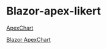 # Blazor-apex-likert

[ApexChart](https://apexcharts.com/)

[Blazor ApexChart](https://apexcharts.github.io/Blazor-ApexCharts/heatmap-charts)
